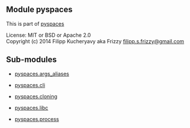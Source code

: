 Module pyspaces
---------------

This is part of [pyspaces](https://github.com/Friz-zy/pyspaces)

License: MIT or BSD or Apache 2.0  
Copyright (c) 2014 Filipp Kucheryavy aka Frizzy <filipp.s.frizzy@gmail.com>

Sub-modules
-----------
- [pyspaces.args_aliases](args_aliases.md)

- [pyspaces.cli](cli.md)

- [pyspaces.cloning](cloning.md)

- [pyspaces.libc](libc.md)

- [pyspaces.process](process.md)
